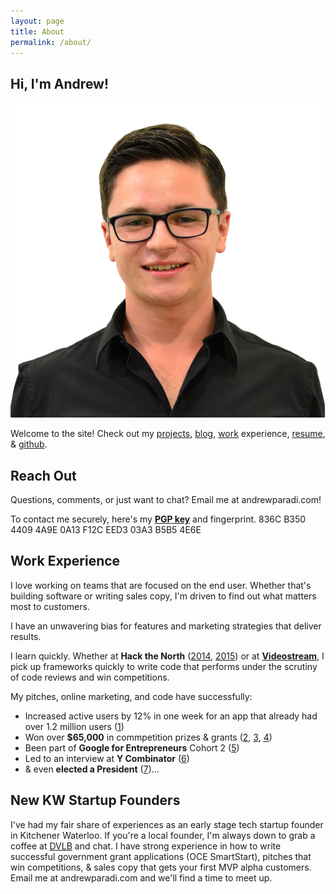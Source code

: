 ```yaml
---
layout: page
title: About
permalink: /about/
---
```


Hi, I'm Andrew!
-----

![](/assets/images/andrew2015.jpg)

Welcome to the site! Check out my [projects](/projects/), [blog](/blog/), [work](/work/) experience, [resume](/assets/files/AndrewParadiResume.pdf), &amp; [github](https://github.com/andrewparadi). 

Reach Out
-----

<!---I have strong coding &amp; communication skills recognized in competition and I'm looking for a **summer 2016 technical internship**. [Email](mailto:me@andrewparadi.com) me at andrewparadi.com if your team wants an intern who takes initiative, learns quickly, and thrives under pressure.--->

Questions, comments, or just want to chat? Email me at andrewparadi.com!

To contact me securely, here's my **[PGP key](/assets/files/AndrewParadiPGP.asc)** and fingerprint.
836C B350 4409 4A9E 0A13 F12C EED3 03A3 B5B5 4E6E

Work Experience
-----

I love working on teams that are focused on the end user. Whether that's building software or writing sales copy, I'm driven to find out what matters most to customers. 

I have an unwavering bias for features and marketing strategies that deliver results. 

I learn quickly. Whether at **Hack the North** ([2014](/project/stockslate/), [2015](/project/losocco/)) or at **[Videostream](/project/videostream/)**, I pick up frameworks quickly to write code that performs under the scrutiny of code reviews and win competitions.

My pitches, online marketing, and code have successfully:

- Increased active users by 12% in one week for an app that already had over 1.2 million users ([1](blog/videostream-how-growth-starts-with-great-customer-support/))
- Won over **$65,000** in commpetition prizes &amp; grants ([2](/project/teknically-webplio/), [3](/blog/the-389-day-laurier-bba/), [4](/blog/the-dream-fades/))
- Been part of **Google for Entrepreneurs** Cohort 2 ([5](/blog/the-389-day-laurier-bba/))
- Led to an interview at **Y Combinator** ([6](/blog/the-dream-fades/))
- &amp; even **elected a President** ([7](/project/sam-campaign))...


New KW Startup Founders
-----

I've had my fair share of experiences as an early stage tech startup founder in Kitchener Waterloo. If you're a local founder, I'm always down to grab a coffee at [DVLB](http://dvlb.ca/) and chat. I have strong experience in how to write successful government grant applications (OCE SmartStart), pitches that win competitions, &amp; sales copy that gets your first MVP alpha customers. Email me at andrewparadi.com and we'll find a time to meet up.
